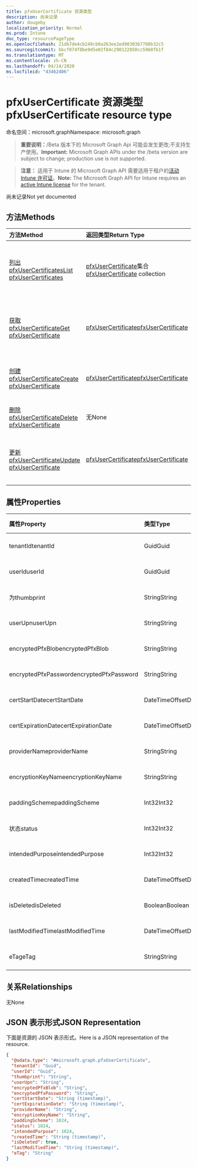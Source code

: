 ```yaml
---
title: pfxUserCertificate 资源类型
description: 尚未记录
author: dougeby
localization_priority: Normal
ms.prod: Intune
doc_type: resourcePageType
ms.openlocfilehash: 21db7de4cb249cb0a263ee2ed98303b7708b32c5
ms.sourcegitcommit: bbcf074f0be9d5e02f84c290122850cc5968fb1f
ms.translationtype: MT
ms.contentlocale: zh-CN
ms.lasthandoff: 04/14/2020
ms.locfileid: "43462406"
---
```

# <a name="pfxusercertificate-resource-type"></a><span data-ttu-id="b2d0e-103">pfxUserCertificate 资源类型</span><span class="sxs-lookup"><span data-stu-id="b2d0e-103">pfxUserCertificate resource type</span></span>

<span data-ttu-id="b2d0e-104">命名空间：microsoft.graph</span><span class="sxs-lookup"><span data-stu-id="b2d0e-104">Namespace: microsoft.graph</span></span>

> <span data-ttu-id="b2d0e-105">**重要说明：**/Beta 版本下的 Microsoft Graph Api 可能会发生更改;不支持生产使用。</span><span class="sxs-lookup"><span data-stu-id="b2d0e-105">**Important:** Microsoft Graph APIs under the /beta version are subject to change; production use is not supported.</span></span>

> <span data-ttu-id="b2d0e-106">**注意：** 适用于 Intune 的 Microsoft Graph API 需要适用于租户的[活动 Intune 许可证](https://go.microsoft.com/fwlink/?linkid=839381)。</span><span class="sxs-lookup"><span data-stu-id="b2d0e-106">**Note:** The Microsoft Graph API for Intune requires an [active Intune license](https://go.microsoft.com/fwlink/?linkid=839381) for the tenant.</span></span>

<span data-ttu-id="b2d0e-107">尚未记录</span><span class="sxs-lookup"><span data-stu-id="b2d0e-107">Not yet documented</span></span>

## <a name="methods"></a><span data-ttu-id="b2d0e-108">方法</span><span class="sxs-lookup"><span data-stu-id="b2d0e-108">Methods</span></span>
|<span data-ttu-id="b2d0e-109">方法</span><span class="sxs-lookup"><span data-stu-id="b2d0e-109">Method</span></span>|<span data-ttu-id="b2d0e-110">返回类型</span><span class="sxs-lookup"><span data-stu-id="b2d0e-110">Return Type</span></span>|<span data-ttu-id="b2d0e-111">说明</span><span class="sxs-lookup"><span data-stu-id="b2d0e-111">Description</span></span>|
|:---|:---|:---|
|[<span data-ttu-id="b2d0e-112">列出 pfxUserCertificates</span><span class="sxs-lookup"><span data-stu-id="b2d0e-112">List pfxUserCertificates</span></span>](../api/intune-raimportcerts-pfxusercertificate-list.md)|<span data-ttu-id="b2d0e-113">[pfxUserCertificate](../resources/intune-raimportcerts-pfxusercertificate.md)集合</span><span class="sxs-lookup"><span data-stu-id="b2d0e-113">[pfxUserCertificate](../resources/intune-raimportcerts-pfxusercertificate.md) collection</span></span>|<span data-ttu-id="b2d0e-114">列出[pfxUserCertificate](../resources/intune-raimportcerts-pfxusercertificate.md)对象的属性和关系。</span><span class="sxs-lookup"><span data-stu-id="b2d0e-114">List properties and relationships of the [pfxUserCertificate](../resources/intune-raimportcerts-pfxusercertificate.md) objects.</span></span>|
|[<span data-ttu-id="b2d0e-115">获取 pfxUserCertificate</span><span class="sxs-lookup"><span data-stu-id="b2d0e-115">Get pfxUserCertificate</span></span>](../api/intune-raimportcerts-pfxusercertificate-get.md)|[<span data-ttu-id="b2d0e-116">pfxUserCertificate</span><span class="sxs-lookup"><span data-stu-id="b2d0e-116">pfxUserCertificate</span></span>](../resources/intune-raimportcerts-pfxusercertificate.md)|<span data-ttu-id="b2d0e-117">读取[pfxUserCertificate](../resources/intune-raimportcerts-pfxusercertificate.md)对象的属性和关系。</span><span class="sxs-lookup"><span data-stu-id="b2d0e-117">Read properties and relationships of the [pfxUserCertificate](../resources/intune-raimportcerts-pfxusercertificate.md) object.</span></span>|
|[<span data-ttu-id="b2d0e-118">创建 pfxUserCertificate</span><span class="sxs-lookup"><span data-stu-id="b2d0e-118">Create pfxUserCertificate</span></span>](../api/intune-raimportcerts-pfxusercertificate-create.md)|[<span data-ttu-id="b2d0e-119">pfxUserCertificate</span><span class="sxs-lookup"><span data-stu-id="b2d0e-119">pfxUserCertificate</span></span>](../resources/intune-raimportcerts-pfxusercertificate.md)|<span data-ttu-id="b2d0e-120">创建新的[pfxUserCertificate](../resources/intune-raimportcerts-pfxusercertificate.md)对象。</span><span class="sxs-lookup"><span data-stu-id="b2d0e-120">Create a new [pfxUserCertificate](../resources/intune-raimportcerts-pfxusercertificate.md) object.</span></span>|
|[<span data-ttu-id="b2d0e-121">删除 pfxUserCertificate</span><span class="sxs-lookup"><span data-stu-id="b2d0e-121">Delete pfxUserCertificate</span></span>](../api/intune-raimportcerts-pfxusercertificate-delete.md)|<span data-ttu-id="b2d0e-122">无</span><span class="sxs-lookup"><span data-stu-id="b2d0e-122">None</span></span>|<span data-ttu-id="b2d0e-123">删除[pfxUserCertificate](../resources/intune-raimportcerts-pfxusercertificate.md)。</span><span class="sxs-lookup"><span data-stu-id="b2d0e-123">Deletes a [pfxUserCertificate](../resources/intune-raimportcerts-pfxusercertificate.md).</span></span>|
|[<span data-ttu-id="b2d0e-124">更新 pfxUserCertificate</span><span class="sxs-lookup"><span data-stu-id="b2d0e-124">Update pfxUserCertificate</span></span>](../api/intune-raimportcerts-pfxusercertificate-update.md)|[<span data-ttu-id="b2d0e-125">pfxUserCertificate</span><span class="sxs-lookup"><span data-stu-id="b2d0e-125">pfxUserCertificate</span></span>](../resources/intune-raimportcerts-pfxusercertificate.md)|<span data-ttu-id="b2d0e-126">更新[pfxUserCertificate](../resources/intune-raimportcerts-pfxusercertificate.md)对象的属性。</span><span class="sxs-lookup"><span data-stu-id="b2d0e-126">Update the properties of a [pfxUserCertificate](../resources/intune-raimportcerts-pfxusercertificate.md) object.</span></span>|

## <a name="properties"></a><span data-ttu-id="b2d0e-127">属性</span><span class="sxs-lookup"><span data-stu-id="b2d0e-127">Properties</span></span>
|<span data-ttu-id="b2d0e-128">属性</span><span class="sxs-lookup"><span data-stu-id="b2d0e-128">Property</span></span>|<span data-ttu-id="b2d0e-129">类型</span><span class="sxs-lookup"><span data-stu-id="b2d0e-129">Type</span></span>|<span data-ttu-id="b2d0e-130">说明</span><span class="sxs-lookup"><span data-stu-id="b2d0e-130">Description</span></span>|
|:---|:---|:---|
|<span data-ttu-id="b2d0e-131">tenantId</span><span class="sxs-lookup"><span data-stu-id="b2d0e-131">tenantId</span></span>|<span data-ttu-id="b2d0e-132">Guid</span><span class="sxs-lookup"><span data-stu-id="b2d0e-132">Guid</span></span>|<span data-ttu-id="b2d0e-133">尚未记录</span><span class="sxs-lookup"><span data-stu-id="b2d0e-133">Not yet documented</span></span>|
|<span data-ttu-id="b2d0e-134">userId</span><span class="sxs-lookup"><span data-stu-id="b2d0e-134">userId</span></span>|<span data-ttu-id="b2d0e-135">Guid</span><span class="sxs-lookup"><span data-stu-id="b2d0e-135">Guid</span></span>|<span data-ttu-id="b2d0e-136">尚未记录</span><span class="sxs-lookup"><span data-stu-id="b2d0e-136">Not yet documented</span></span>|
|<span data-ttu-id="b2d0e-137">为</span><span class="sxs-lookup"><span data-stu-id="b2d0e-137">thumbprint</span></span>|<span data-ttu-id="b2d0e-138">String</span><span class="sxs-lookup"><span data-stu-id="b2d0e-138">String</span></span>|<span data-ttu-id="b2d0e-139">尚未记录</span><span class="sxs-lookup"><span data-stu-id="b2d0e-139">Not yet documented</span></span>|
|<span data-ttu-id="b2d0e-140">userUpn</span><span class="sxs-lookup"><span data-stu-id="b2d0e-140">userUpn</span></span>|<span data-ttu-id="b2d0e-141">String</span><span class="sxs-lookup"><span data-stu-id="b2d0e-141">String</span></span>|<span data-ttu-id="b2d0e-142">尚未记录</span><span class="sxs-lookup"><span data-stu-id="b2d0e-142">Not yet documented</span></span>|
|<span data-ttu-id="b2d0e-143">encryptedPfxBlob</span><span class="sxs-lookup"><span data-stu-id="b2d0e-143">encryptedPfxBlob</span></span>|<span data-ttu-id="b2d0e-144">String</span><span class="sxs-lookup"><span data-stu-id="b2d0e-144">String</span></span>|<span data-ttu-id="b2d0e-145">尚未记录</span><span class="sxs-lookup"><span data-stu-id="b2d0e-145">Not yet documented</span></span>|
|<span data-ttu-id="b2d0e-146">encryptedPfxPassword</span><span class="sxs-lookup"><span data-stu-id="b2d0e-146">encryptedPfxPassword</span></span>|<span data-ttu-id="b2d0e-147">String</span><span class="sxs-lookup"><span data-stu-id="b2d0e-147">String</span></span>|<span data-ttu-id="b2d0e-148">尚未记录</span><span class="sxs-lookup"><span data-stu-id="b2d0e-148">Not yet documented</span></span>|
|<span data-ttu-id="b2d0e-149">certStartDate</span><span class="sxs-lookup"><span data-stu-id="b2d0e-149">certStartDate</span></span>|<span data-ttu-id="b2d0e-150">DateTimeOffset</span><span class="sxs-lookup"><span data-stu-id="b2d0e-150">DateTimeOffset</span></span>|<span data-ttu-id="b2d0e-151">尚未记录</span><span class="sxs-lookup"><span data-stu-id="b2d0e-151">Not yet documented</span></span>|
|<span data-ttu-id="b2d0e-152">certExpirationDate</span><span class="sxs-lookup"><span data-stu-id="b2d0e-152">certExpirationDate</span></span>|<span data-ttu-id="b2d0e-153">DateTimeOffset</span><span class="sxs-lookup"><span data-stu-id="b2d0e-153">DateTimeOffset</span></span>|<span data-ttu-id="b2d0e-154">尚未记录</span><span class="sxs-lookup"><span data-stu-id="b2d0e-154">Not yet documented</span></span>|
|<span data-ttu-id="b2d0e-155">providerName</span><span class="sxs-lookup"><span data-stu-id="b2d0e-155">providerName</span></span>|<span data-ttu-id="b2d0e-156">String</span><span class="sxs-lookup"><span data-stu-id="b2d0e-156">String</span></span>|<span data-ttu-id="b2d0e-157">尚未记录</span><span class="sxs-lookup"><span data-stu-id="b2d0e-157">Not yet documented</span></span>|
|<span data-ttu-id="b2d0e-158">encryptionKeyName</span><span class="sxs-lookup"><span data-stu-id="b2d0e-158">encryptionKeyName</span></span>|<span data-ttu-id="b2d0e-159">String</span><span class="sxs-lookup"><span data-stu-id="b2d0e-159">String</span></span>|<span data-ttu-id="b2d0e-160">尚未记录</span><span class="sxs-lookup"><span data-stu-id="b2d0e-160">Not yet documented</span></span>|
|<span data-ttu-id="b2d0e-161">paddingScheme</span><span class="sxs-lookup"><span data-stu-id="b2d0e-161">paddingScheme</span></span>|<span data-ttu-id="b2d0e-162">Int32</span><span class="sxs-lookup"><span data-stu-id="b2d0e-162">Int32</span></span>|<span data-ttu-id="b2d0e-163">尚未记录</span><span class="sxs-lookup"><span data-stu-id="b2d0e-163">Not yet documented</span></span>|
|<span data-ttu-id="b2d0e-164">状态</span><span class="sxs-lookup"><span data-stu-id="b2d0e-164">status</span></span>|<span data-ttu-id="b2d0e-165">Int32</span><span class="sxs-lookup"><span data-stu-id="b2d0e-165">Int32</span></span>|<span data-ttu-id="b2d0e-166">尚未记录</span><span class="sxs-lookup"><span data-stu-id="b2d0e-166">Not yet documented</span></span>|
|<span data-ttu-id="b2d0e-167">intendedPurpose</span><span class="sxs-lookup"><span data-stu-id="b2d0e-167">intendedPurpose</span></span>|<span data-ttu-id="b2d0e-168">Int32</span><span class="sxs-lookup"><span data-stu-id="b2d0e-168">Int32</span></span>|<span data-ttu-id="b2d0e-169">尚未记录</span><span class="sxs-lookup"><span data-stu-id="b2d0e-169">Not yet documented</span></span>|
|<span data-ttu-id="b2d0e-170">createdTime</span><span class="sxs-lookup"><span data-stu-id="b2d0e-170">createdTime</span></span>|<span data-ttu-id="b2d0e-171">DateTimeOffset</span><span class="sxs-lookup"><span data-stu-id="b2d0e-171">DateTimeOffset</span></span>|<span data-ttu-id="b2d0e-172">尚未记录</span><span class="sxs-lookup"><span data-stu-id="b2d0e-172">Not yet documented</span></span>|
|<span data-ttu-id="b2d0e-173">isDeleted</span><span class="sxs-lookup"><span data-stu-id="b2d0e-173">isDeleted</span></span>|<span data-ttu-id="b2d0e-174">Boolean</span><span class="sxs-lookup"><span data-stu-id="b2d0e-174">Boolean</span></span>|<span data-ttu-id="b2d0e-175">尚未记录</span><span class="sxs-lookup"><span data-stu-id="b2d0e-175">Not yet documented</span></span>|
|<span data-ttu-id="b2d0e-176">lastModifiedTime</span><span class="sxs-lookup"><span data-stu-id="b2d0e-176">lastModifiedTime</span></span>|<span data-ttu-id="b2d0e-177">DateTimeOffset</span><span class="sxs-lookup"><span data-stu-id="b2d0e-177">DateTimeOffset</span></span>|<span data-ttu-id="b2d0e-178">尚未记录</span><span class="sxs-lookup"><span data-stu-id="b2d0e-178">Not yet documented</span></span>|
|<span data-ttu-id="b2d0e-179">eTag</span><span class="sxs-lookup"><span data-stu-id="b2d0e-179">eTag</span></span>|<span data-ttu-id="b2d0e-180">String</span><span class="sxs-lookup"><span data-stu-id="b2d0e-180">String</span></span>|<span data-ttu-id="b2d0e-181">尚未记录</span><span class="sxs-lookup"><span data-stu-id="b2d0e-181">Not yet documented</span></span>|

## <a name="relationships"></a><span data-ttu-id="b2d0e-182">关系</span><span class="sxs-lookup"><span data-stu-id="b2d0e-182">Relationships</span></span>
<span data-ttu-id="b2d0e-183">无</span><span class="sxs-lookup"><span data-stu-id="b2d0e-183">None</span></span>

## <a name="json-representation"></a><span data-ttu-id="b2d0e-184">JSON 表示形式</span><span class="sxs-lookup"><span data-stu-id="b2d0e-184">JSON Representation</span></span>
<span data-ttu-id="b2d0e-185">下面是资源的 JSON 表示形式。</span><span class="sxs-lookup"><span data-stu-id="b2d0e-185">Here is a JSON representation of the resource.</span></span>
<!-- {
  "blockType": "resource",
  "keyProperty": "id",
  "@odata.type": "microsoft.graph.pfxUserCertificate"
}
-->
``` json
{
  "@odata.type": "#microsoft.graph.pfxUserCertificate",
  "tenantId": "Guid",
  "userId": "Guid",
  "thumbprint": "String",
  "userUpn": "String",
  "encryptedPfxBlob": "String",
  "encryptedPfxPassword": "String",
  "certStartDate": "String (timestamp)",
  "certExpirationDate": "String (timestamp)",
  "providerName": "String",
  "encryptionKeyName": "String",
  "paddingScheme": 1024,
  "status": 1024,
  "intendedPurpose": 1024,
  "createdTime": "String (timestamp)",
  "isDeleted": true,
  "lastModifiedTime": "String (timestamp)",
  "eTag": "String"
}
```



